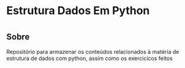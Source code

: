
<h1>Estrutura Dados Em Python<h1>

## Sobre

Repositório para armazenar os conteúdos relacionados à matéria de estrutura de dados com python, assim como os exercicícos feitos

